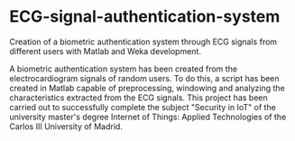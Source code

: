 # ECG-signal-authentication-system
Creation of a biometric authentication system through ECG signals from different users with Matlab and Weka development.

A biometric authentication system has been created from the electrocardiogram signals of random users. To do this, a script has been created in Matlab capable of preprocessing, windowing and analyzing the characteristics extracted from the ECG signals.
This project has been carried out to successfully complete the subject "Security in IoT" of the university master's degree Internet of Things: Applied Technologies of the Carlos III University of Madrid.

